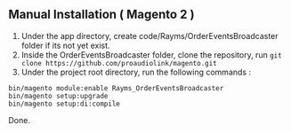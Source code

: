 ## Manual Installation ( Magento 2 )
1. Under the app directory, create code/Rayms/OrderEventsBroadcaster folder if its not yet exist.
2. Inside the OrderEventsBroadcaster folder, clone the repository, run ```git clone https://github.com/proaudiolink/magento.git```
3. Under the project root directory, run the following commands : 
```
bin/magento module:enable Rayms_OrderEventsBroadcaster
bin/magento setup:upgrade
bin/magento setup:di:compile
```

Done.

